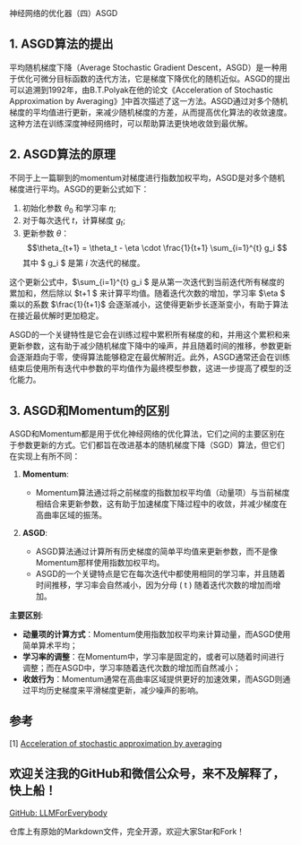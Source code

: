 神经网络的优化器（四）ASGD

## 1. ASGD算法的提出
平均随机梯度下降（Average Stochastic Gradient Descent，ASGD）是一种用于优化可微分目标函数的迭代方法，它是梯度下降优化的随机近似。ASGD的提出可以追溯到1992年，由B.T.Polyak在他的论文《Acceleration of Stochastic Approximation by Averaging》[1](#refer-anchor-4)中首次描述了这一方法。ASGD通过对多个随机梯度的平均值进行更新，来减少随机梯度的方差，从而提高优化算法的收敛速度。这种方法在训练深度神经网络时，可以帮助算法更快地收敛到最优解。

## 2. ASGD算法的原理

不同于上一篇聊到的momentum对梯度进行指数加权平均，ASGD是对多个随机梯度进行平均。ASGD的更新公式如下：

1. 初始化参数 $\theta_0$ 和学习率 $\eta$;
2. 对于每次迭代 $t$，计算梯度 $g_t$;
3. 更新参数 $\theta$：
   $$\theta_{t+1} = \theta_t - \eta \cdot \frac{1}{t+1} \sum_{i=1}^{t} g_i $$
   其中 $ g_i $ 是第 $i$ 次迭代的梯度。

这个更新公式中，$\sum_{i=1}^{t} g_i $ 是从第一次迭代到当前迭代所有梯度的累加和，然后除以 $t+1 $ 来计算平均值。随着迭代次数的增加，学习率 $\eta $ 乘以的系数 $\frac{1}{t+1}$ 会逐渐减小，这使得更新步长逐渐变小，有助于算法在接近最优解时更加稳定。

ASGD的一个关键特性是它会在训练过程中累积所有梯度的和，并用这个累积和来更新参数，这有助于减少随机梯度下降中的噪声，并且随着时间的推移，参数更新会逐渐趋向于零，使得算法能够稳定在最优解附近。此外，ASGD通常还会在训练结束后使用所有迭代中参数的平均值作为最终模型参数，这进一步提高了模型的泛化能力。


## 3. ASGD和Momentum的区别

ASGD和Momentum都是用于优化神经网络的优化算法，它们之间的主要区别在于参数更新的方式。它们都旨在改进基本的随机梯度下降（SGD）算法，但它们在实现上有所不同：

1. **Momentum**:
   - Momentum算法通过将之前梯度的指数加权平均值（动量项）与当前梯度相结合来更新参数，这有助于加速梯度下降过程中的收敛，并减少梯度在高曲率区域的振荡。

2. **ASGD**:
   - ASGD算法通过计算所有历史梯度的简单平均值来更新参数，而不是像Momentum那样使用指数加权平均。
   - ASGD的一个关键特点是它在每次迭代中都使用相同的学习率，并且随着时间推移，学习率会自然减小，因为分母 \( t \) 随着迭代次数的增加而增加。

**主要区别**:
- **动量项的计算方式**：Momentum使用指数加权平均来计算动量，而ASGD使用简单算术平均；
- **学习率的调整**：在Momentum中，学习率是固定的，或者可以随着时间进行调整；而在ASGD中，学习率随着迭代次数的增加而自然减小；
- **收敛行为**：Momentum通常在高曲率区域提供更好的加速效果，而ASGD则通过平均历史梯度来平滑梯度更新，减少噪声的影响。


## 参考
[1] [Acceleration of stochastic approximation by averaging](https://dl.acm.org/doi/10.1137/0330046)

## 欢迎关注我的GitHub和微信公众号，来不及解释了，快上船！

[GitHub: LLMForEverybody](https://github.com/luhengshiwo/LLMForEverybody)

仓库上有原始的Markdown文件，完全开源，欢迎大家Star和Fork！